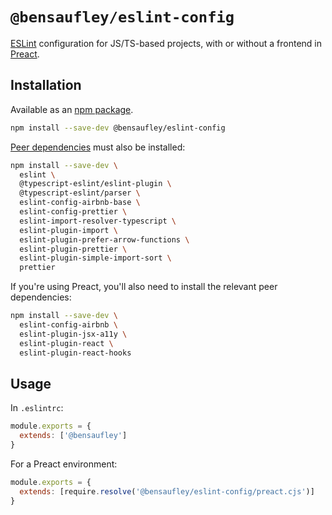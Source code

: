 # `@bensaufley/eslint-config`

[ESLint] configuration for JS/TS-based projects, with or without a frontend in [Preact].

## Installation

Available as an [npm package](https://www.npmjs.com/package/@bensaufley/eslint-config).

```sh
npm install --save-dev @bensaufley/eslint-config
```

[Peer dependencies] must also be installed:

```sh
npm install --save-dev \
  eslint \
  @typescript-eslint/eslint-plugin \
  @typescript-eslint/parser \
  eslint-config-airbnb-base \
  eslint-config-prettier \
  eslint-import-resolver-typescript \
  eslint-plugin-import \
  eslint-plugin-prefer-arrow-functions \
  eslint-plugin-prettier \
  eslint-plugin-simple-import-sort \
  prettier 
```

If you're using Preact, you'll also need to install the relevant peer dependencies:

```sh
npm install --save-dev \
  eslint-config-airbnb \
  eslint-plugin-jsx-a11y \
  eslint-plugin-react \
  eslint-plugin-react-hooks
```

## Usage

In `.eslintrc`:
  
```js
module.exports = {
  extends: ['@bensaufley']
}
```

For a Preact environment:

```js
module.exports = {
  extends: [require.resolve('@bensaufley/eslint-config/preact.cjs')]
}
```

[eslint]: https://eslint.org/
[preact]: https://preactjs.com/
[peer dependencies]: https://docs.npmjs.com/cli/v7/configuring-npm/package-json#peerdependencies

